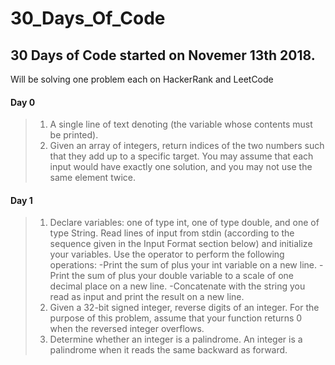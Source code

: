 # 30_Days_Of_Code

## 30 Days of Code started on Novemer 13th 2018.
Will be solving one problem each on HackerRank and LeetCode

#### Day 0 
>1. A single line of text denoting (the variable whose contents must be printed).
>2. Given an array of integers, return indices of the two numbers such that they add up to a specific target.
You may assume that each input would have exactly one solution, and you may not use the same element twice.
#### Day 1
>1. Declare  variables: one of type int, one of type double, and one of type String.
    Read  lines of input from stdin (according to the sequence given in the Input Format section below) and initialize your variables. 
    Use the  operator to perform the following operations: 
    -Print the sum of  plus your int variable on a new line.
    -Print the sum of  plus your double variable to a scale of one decimal place on a new line.
    -Concatenate  with the string you read as input and print the result on a new line.
>2. Given a 32-bit signed integer, reverse digits of an integer. For the purpose of this problem, assume that your function returns 0 when the reversed integer overflows.
>3. Determine whether an integer is a palindrome. An integer is a palindrome when it reads the same backward as forward.
